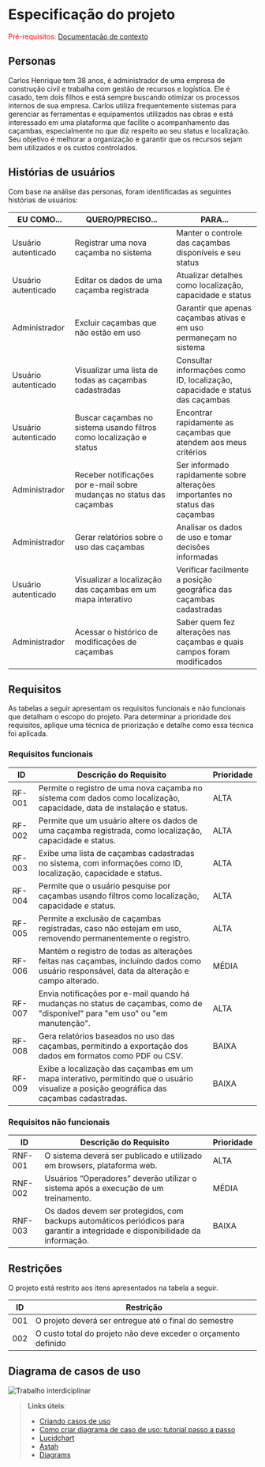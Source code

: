 # Especificação do projeto

<span style="color:red">Pré-requisitos: <a href="01-Contexto.md"> Documentação de contexto</a></span>

## Personas

Carlos Henrique tem 38 anos, é administrador de uma empresa de construção civil e trabalha com gestão de recursos e logística. Ele é casado, tem dois filhos e está sempre buscando otimizar os processos internos de sua empresa. Carlos utiliza frequentemente sistemas para gerenciar as ferramentas e equipamentos utilizados nas obras e está interessado em uma plataforma que facilite o acompanhamento das caçambas, especialmente no que diz respeito ao seu status e localização. Seu objetivo é melhorar a organização e garantir que os recursos sejam bem utilizados e os custos controlados.

## Histórias de usuários

Com base na análise das personas, foram identificadas as seguintes histórias de usuários:

| EU COMO...           | QUERO/PRECISO...                                           | PARA...                                                |
|----------------------|------------------------------------------------------------|--------------------------------------------------------|
| Usuário autenticado   | Registrar uma nova caçamba no sistema                      | Manter o controle das caçambas disponíveis e seu status |
| Usuário autenticado   | Editar os dados de uma caçamba registrada                  | Atualizar detalhes como localização, capacidade e status|
| Administrador         | Excluir caçambas que não estão em uso                      | Garantir que apenas caçambas ativas e em uso permaneçam no sistema |
| Usuário autenticado   | Visualizar uma lista de todas as caçambas cadastradas      | Consultar informações como ID, localização, capacidade e status das caçambas |
| Usuário autenticado   | Buscar caçambas no sistema usando filtros como localização e status | Encontrar rapidamente as caçambas que atendem aos meus critérios |
| Administrador         | Receber notificações por e-mail sobre mudanças no status das caçambas | Ser informado rapidamente sobre alterações importantes no status das caçambas |
| Administrador         | Gerar relatórios sobre o uso das caçambas                   | Analisar os dados de uso e tomar decisões informadas    |
| Usuário autenticado   | Visualizar a localização das caçambas em um mapa interativo | Verificar facilmente a posição geográfica das caçambas cadastradas |
| Administrador         | Acessar o histórico de modificações de caçambas             | Saber quem fez alterações nas caçambas e quais campos foram modificados |


## Requisitos

As tabelas a seguir apresentam os requisitos funcionais e não funcionais que detalham o escopo do projeto. Para determinar a prioridade dos requisitos, aplique uma técnica de priorização e detalhe como essa técnica foi aplicada.

### Requisitos funcionais

| ID     | Descrição do Requisito                                               | Prioridade |
|--------|---------------------------------------------------------------------|------------|
| RF-001 | Permite o registro de uma nova caçamba no sistema com dados como localização, capacidade, data de instalação e status. | ALTA       |
| RF-002 | Permite que um usuário altere os dados de uma caçamba registrada, como localização, capacidade e status. | ALTA       |
| RF-003 | Exibe uma lista de caçambas cadastradas no sistema, com informações como ID, localização, capacidade e status. | ALTA       |
| RF-004 | Permite que o usuário pesquise por caçambas usando filtros como localização, capacidade e status. | ALTA       |
| RF-005 | Permite a exclusão de caçambas registradas, caso não estejam em uso, removendo permanentemente o registro. | ALTA       |
| RF-006 | Mantém o registro de todas as alterações feitas nas caçambas, incluindo dados como usuário responsável, data da alteração e campo alterado. | MÉDIA      |
| RF-007 | Envia notificações por e-mail quando há mudanças no status de caçambas, como de "disponível" para "em uso" ou "em manutenção". | ALTA       |
| RF-008 | Gera relatórios baseados no uso das caçambas, permitindo a exportação dos dados em formatos como PDF ou CSV. | BAIXA      |
| RF-009 | Exibe a localização das caçambas em um mapa interativo, permitindo que o usuário visualize a posição geográfica das caçambas cadastradas. | BAIXA      |


### Requisitos não funcionais

| ID     | Descrição do Requisito                                               | Prioridade |
|--------|---------------------------------------------------------------------|------------|
| RNF-001 | O sistema deverá ser publicado e utilizado em browsers, plataforma web. | ALTA       |
| RNF-002 | Usuários “Operadores” deverão utilizar o sistema após a execução de um treinamento. | MÉDIA      |
| RNF-003 | Os dados devem ser protegidos, com backups automáticos periódicos para garantir a integridade e disponibilidade da informação. | BAIXA      |


## Restrições

O projeto está restrito aos itens apresentados na tabela a seguir.

|ID| Restrição                                             |
|--|-------------------------------------------------------|
|001| O projeto deverá ser entregue até o final do semestre |
|002| O custo total do projeto não deve exceder o orçamento definido       |

## Diagrama de casos de uso

![Trabalho interdiciplinar](https://github.com/user-attachments/assets/c8edc094-0900-4117-a3f9-65b73d2e2e9a)


> **Links úteis**:
> - [Criando casos de uso](https://www.ibm.com/docs/pt-br/engineering-lifecycle-management-suite/design-rhapsody/10.0?topic=cases-creating-use)
> - [Como criar diagrama de caso de uso: tutorial passo a passo](https://gitmind.com/pt/fazer-diagrama-de-caso-uso.html/)
> - [Lucidchart](https://www.lucidchart.com/)
> - [Astah](https://astah.net/)
> - [Diagrams](https://app.diagrams.net/)
